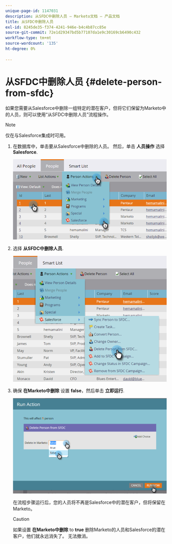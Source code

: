 ```yaml
---
unique-page-id: 1147031
description: 从SFDC中删除人员 — Marketo文档 — 产品文档
title: 从SFDC中删除人员
exl-id: 8245de35-f374-4241-946e-b4c4b87cc85e
source-git-commit: 72e1d29347bd5b77107da1e9c30169cb6490c432
workflow-type: tm+mt
source-wordcount: '135'
ht-degree: 0%

---
```


# 从SFDC中删除人员 {#delete-person-from-sfdc}

如果您需要从Salesforce中删除一组特定的潜在客户，但将它们保留为Marketo中的人员，则可以使用“从SFDC中删除人员”流程操作。

>[!NOTE]
>
>仅在与Salesforce集成时可用。

1. 在数据库中，单击要从Salesforce中删除的人员。 然后，单击 **人员操作** 选择 **Salesforce**.

   ![](assets/person-actions-salesforce.png)

1. 选择 **从SFDC中删除人员**.

   ![](assets/delete-person-from-sfdc.png)

1. 确保 **在Marketo中删除** 设置 **false**，然后单击 **立即运行**.

   ![](assets/run-action-delete-lead-from-sfdc.png)

   在流程步骤运行后，您的人员将不再是Salesforce中的潜在客户，但将保留在Marketo。

   >[!CAUTION]
   >
   >如果设置 **在Marketo中删除** to **true** 删除Marketo的人员和Salesforce的潜在客户，他们就永远消失了。 无法撤消。
